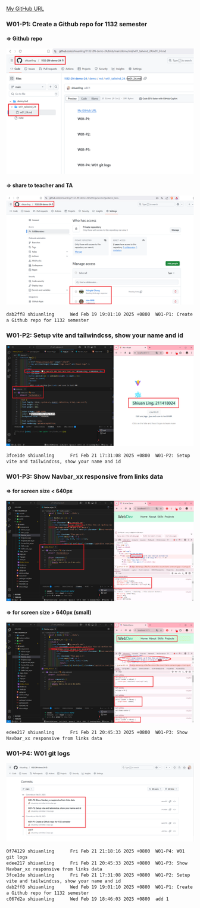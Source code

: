 [My GitHub URL](https://github.com/shiuanling/1132-2N-demo-24.git)

### W01-P1: Create a Github repo for 1132 semester
 
#### => Github repo
 
![](w01-p1-1.png)
 
#### => share to teacher and TA
 
![](w01-p1-2.png)
```
dab2ff8 shiuanling      Wed Feb 19 19:01:10 2025 +0800  W01-P1: Create a Github repo for 1132 semester
```

### W01-P2: Setup vite and tailwindcss, show your name and id
![](w01-p2.png)
```
3fce1de shiuanling      Fri Feb 21 17:31:08 2025 +0800  W01-P2: Setup vite and tailwindcss, show your name and id
```

### W01-P3: Show Navbar_xx responsive from links data
 
#### => for screen size < 640px
 
![](w01-p3-1.png)
 
#### => for screen size > 640px (small)
 
![](w01-p3-2.png)
```
edee217 shiuanling      Fri Feb 21 20:45:33 2025 +0800  W01-P3: Show Navbar_xx responsive from links data
```

### W01-P4: W01 git logs
![](w01-p4.png)
```
0f74129 shiuanling      Fri Feb 21 21:18:16 2025 +0800  W01-P4: W01 git logs
edee217 shiuanling      Fri Feb 21 20:45:33 2025 +0800  W01-P3: Show Navbar_xx responsive from links data
3fce1de shiuanling      Fri Feb 21 17:31:08 2025 +0800  W01-P2: Setup vite and tailwindcss, show your name and id
dab2ff8 shiuanling      Wed Feb 19 19:01:10 2025 +0800  W01-P1: Create a Github repo for 1132 semester
c067d2a shiuanling      Wed Feb 19 18:46:03 2025 +0800  add 1
```